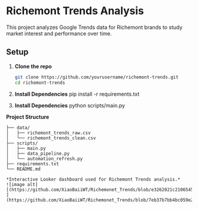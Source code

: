 # Richemont Trends Analysis

This project analyzes Google Trends data for Richemont brands to study market interest and performance over time.

## Setup

1. **Clone the repo**
   ```bash
   git clone https://github.com/yourusername/richemont-trends.git
   cd richemont-trends

2. **Install Dependencies**
    pip install -r requirements.txt


3. **Install Dependencies**
    python scripts/main.py

 **Project Structure**
```richemont-trends/
├── data/
│   ├── richemont_trends_raw.csv
│   └── richemont_trends_clean.csv
├── scripts/
│   ├── main.py
│   ├── data_pipeline.py
│   └── automation_refresh.py
├── requirements.txt
└── README.md

*Interactive Looker dashboard used for Richemont Trends analysis.*
![image alt][(https://github.com/XiaoBaiiWT/Richemonet_Trends/blob/e3262021c210654555a70eabe43942c2c89db9ab/images/Richemont_Dashboard.png)
](https://github.com/XiaoBaiiWT/Richemonet_Trends/blob/7eb37b7bb4bc059e22a7ae51836b9a6af387998f/Richemont_Dashboard.png)


